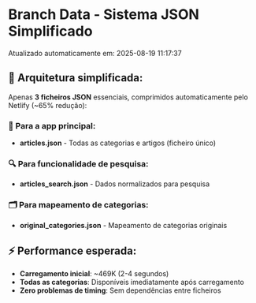 # Branch Data - Sistema JSON Simplificado
Atualizado automaticamente em: 2025-08-19 11:17:37

## 🎯 Arquitetura simplificada:
Apenas **3 ficheiros JSON** essenciais, comprimidos automaticamente pelo Netlify (~65% redução):

### 📱 Para a app principal:
- **articles.json** - Todas as categorias e artigos (ficheiro único)

### 🔍 Para funcionalidade de pesquisa:
- **articles_search.json** - Dados normalizados para pesquisa

### 🗂️ Para mapeamento de categorias:
- **original_categories.json** - Mapeamento de categorias originais

## ⚡ Performance esperada:
- **Carregamento inicial**: ~469K (2-4 segundos)
- **Todas as categorias**: Disponíveis imediatamente após carregamento
- **Zero problemas de timing**: Sem dependências entre ficheiros

